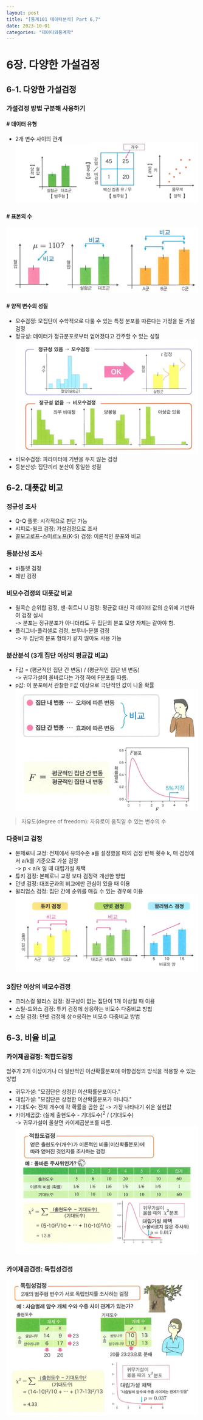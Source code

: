 ```yaml
---
layout: post
title: "[통계101 데이터분석] Part 6,7"
date: 2023-10-01
categories: "데이터와통계학"
---
```


# 6장. 다양한 가설검정

## **6-1. 다양한 가설검정**

### 가설검정 방법 구분해 사용하기
#### # 데이터 유형
- 2개 변수 사이의 관계
![data_type](/assets/img/data_type.jpg)

#### # 표본의 수
![sample_number](/assets/img/sample_number.jpg)

#### # 양적 변수의 성질
- 모수검정: 모집단이 수학적으로 다룰 수 있는 특정 분포를 따른다는 가정을 둔 가설검정
- 정규성: 데이터가 정규분포로부터 얻어졌다고 간주할 수 있는 성질   
![normality](/assets/img/normality.jpg)
- 비모수검정: 파라미터에 기반을 두지 않는 검정
- 등분산성: 집단끼리 분산이 동일한 성질


## **6-2. 대푯값 비교**

### 정규성 조사
- Q-Q 플롯: 시각적으로 판단 가능
- 샤피로-윌크 검정: 가설검정으로 조사
- 콜모고로프-스미르노프(K-S) 검정: 이론적인 분포와 비교

### 등분산성 조사
- 바틀렛 검정
- 레빈 검정

### 비모수검정의 대푯값 비교
- 윌콕슨 순위합 검정, 맨-휘트니 U 검정: 평균값 대신 각 데이터 값의 순위에 기반하여 검정 실시   
-> 분포는 정규분포가 아니더라도 두 집단의 분포 모양 자체는 같아야 함.
- 플리그너-폴리셀로 검정, 브루너-문첼 검정   
-> 두 집단의 분포 형태가 같지 않아도 사용 가능

### 분산분석 (3개 집단 이상의 평균값 비교)
- F값 = (평균적인 집단 간 변동) / (평균적인 집단 낸 변동)   
-> 귀무가설이 올바르다는 가정 하에 F분포를 따름.
- p값: 이 분포에서 관찰한 F값 이상으로 극단적인 값이 나올 확률
![F_distribution](/assets/img/F_distribution.jpg)

> 자유도(degree of freedom): 자유로이 움직일 수 있는 변수의 수 

### 다중비교 검정
- 본페로니 교정: 전체에서 유의수준 a를 설정했을 때의 검정 반복 횟수 k, 매 검정에서 a/k를 기준으로 가설 검정   
-> p < a/k 일 때 대립가설 채택
- 튜키 검정: 본페로니 교정 보다 검정력 개선한 방법
- 던넷 검정: 대조군과의 비교에만 관심이 있을 때 이용
- 윌리엄스 검정: 집단 간에 순위를 매길 수 있는 경우에 이용
![multi_test](/assets/img/multi_test.jpg)

### 3집단 이상의 비모수검정
- 크러스컬 윌리스 검정: 정규성이 없는 집단이 1개 이상일 때 이용
- 스틸-드와스 검정: 튜키 검정에 상응하는 비모수 다중비교 방법
- 스틸 검정: 던넷 검정에 상ㅇ응하는 비모수 다중비교 방법

## **6-3. 비율 비교**

### 카이제곱검정: 적합도검정
범주가 2개 이상이거나 더 일반적인 이산확률분포에 이항검정의 방식을 적용할 수 있는 방법
- 귀무가설: "모집단은 상정한 이산확률분포이다."
- 대립가설: "모집단은 상정한 이산확률분포가 아니다."
- 기대도수: 전체 개수에 각 확률을 곱한 값 -> 가장 나타나기 쉬운 실현값
- 카이제곱값: (실제 출현도수 - 기대도수)<sup>2</sup> / (기대도수)   
-> 귀무가설이 올핟면 카이제곱분포를 따름.
![chi2_test](/assets/img/chi2_test.jpg)

### 카이제곱검정: 독립성검정
![chi2_test2](/assets/img/chi2_test2.jpg)



